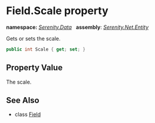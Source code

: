 # Field.Scale property
**namespace:** *[Serenity.Data](../../README.md#serenity.data-namespace)*   **assembly**: *[Serenity.Net.Entity](../../README.md)*

Gets or sets the scale.

```csharp
public int Scale { get; set; }
```

## Property Value

The scale.

## See Also

* class [Field](../Field.md)